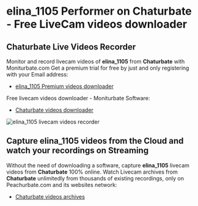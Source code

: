 # elina_1105 Performer on Chaturbate - Free LiveCam videos downloader

## Chaturbate Live Videos Recorder

Monitor and record livecam videos of **elina_1105** from **Chaturbate** with Moniturbate.com
Get a premium trial for free by just and only registering with your Email address:
* [elina_1105 Premium videos downloader](https://moniturbate.com/request-demo-licence-key.html)

Free livecam videos downloader - Moniturbate Software:
* [Chaturbate videos downloader](https://moniturbate.com/moniturbate-download-software.html)

![elina_1105 livecam videos recorder](https://peachurnet.com/templates/moniturbate-software.png)


## Capture elina_1105 videos from the Cloud and watch your recordings on Streaming

Without the need of downloading a software, capture **elina_1105** livecam videos from **Chaturbate** 100% online.
Watch Livecam archives from **Chaturbate** unlimitedly from thousands of existing recordings, only on Peachurbate.com and its websites network:
* [Chaturbate videos archives](https://peachurnet.com/)